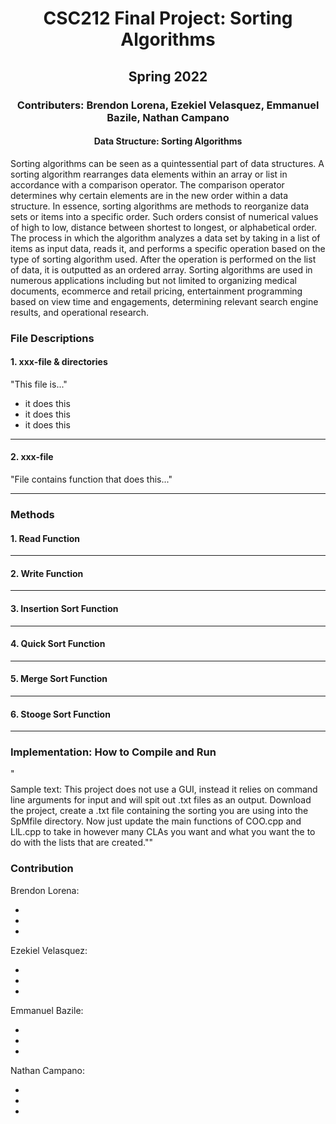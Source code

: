 <h1 align="center"> CSC212 Final Project: Sorting Algorithms </h1>

<h2 align="center"> Spring 2022 </h2>

<h3 align="center"> Contributers: Brendon Lorena, Ezekiel Velasquez, Emmanuel Bazile, Nathan Campano </h3>




<h4 align="center"> Data Structure: Sorting Algorithms </h4>

Sorting algorithms can be seen as a quintessential part of data structures. A sorting algorithm rearranges data elements within an array or list in accordance with a comparison operator. The comparison operator determines why certain elements are in the new order within a data structure. In essence, sorting algorithms are methods to reorganize data sets or items into a specific order. Such orders consist of numerical values of high to low, distance between shortest to longest, or alphabetical order. The process in which the algorithm analyzes a data set by taking in a list of items as input data, reads it, and performs a specific operation based on the type of sorting algorithm used. After the operation is performed on the list of data, it is outputted as an ordered array. Sorting algorithms are used in numerous applications including but not limited to organizing medical documents, ecommerce and retail pricing, entertainment programming based on view time and engagements, determining relevant search engine results, and operational research.
 

### **File Descriptions**

#### 1. xxx-file & directories 

"This file is..."
- it does this
- it does this
- it does this 

---

#### 2. xxx-file

"File contains function that does this..."

---

### **Methods**

#### 1. Read Function 

---

#### 2. Write Function 

---

#### 3. Insertion Sort Function

---

#### 4. Quick Sort Function

---

#### 5. Merge Sort Function

---

#### 6. Stooge Sort Function

---




### **Implementation: How to Compile and Run**

"$$$$Sample text: This project does not use a GUI, instead it relies on command line arguments for input and will spit out .txt files as an output.  Download the project, create a .txt file containing the sorting you are using into the SpMfile directory.  Now just update the main functions of COO.cpp and LlL.cpp to take in however many CLAs you want and what you want the to do with the lists that are created.""

### **Contribution**

Brendon Lorena:

*  
* 
* 

Ezekiel Velasquez:

*
*  
* 

Emmanuel Bazile:

*  
* 
* 

Nathan Campano:

*  
* 
* 

